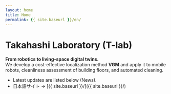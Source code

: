 ```yaml
---
layout: home
title: Home
permalink: {{ site.baseurl }}/en/
---
```


# Takahashi Laboratory (T-lab)
**From robotics to living-space digital twins.**  
We develop a cost-effective localization method **VGM** and apply it to mobile robots, cleanliness assessment of building floors, and automated cleaning.

- Latest updates are listed below (News).
- 日本語サイト → [{{ site.baseurl }}/]({{ site.baseurl }}/)
